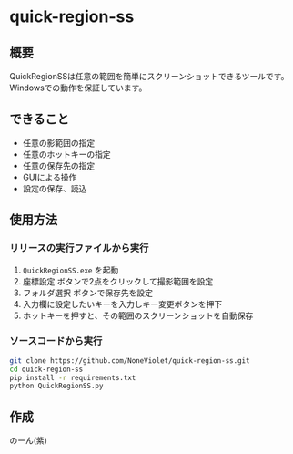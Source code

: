 # quick-region-ss

## 概要
QuickRegionSSは任意の範囲を簡単にスクリーンショットできるツールです。
Windowsでの動作を保証しています。

## できること
- 任意の影範囲の指定
- 任意のホットキーの指定
- 任意の保存先の指定
- GUIによる操作
- 設定の保存、読込

## 使用方法
### リリースの実行ファイルから実行
1. `QuickRegionSS.exe` を起動
2. 座標設定 ボタンで2点をクリックして撮影範囲を設定
3. フォルダ選択 ボタンで保存先を設定
4. 入力欄に設定したいキーを入力しキー変更ボタンを押下
5. ホットキーを押すと、その範囲のスクリーンショットを自動保存

### ソースコードから実行
```bash
git clone https://github.com/NoneViolet/quick-region-ss.git
cd quick-region-ss
pip install -r requirements.txt
python QuickRegionSS.py
```

## 作成
のーん(紫)